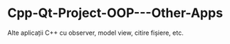 # Cpp-Qt-Project-OOP---Other-Apps
Alte aplicații C++ cu observer, model view, citire fișiere, etc. 
